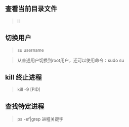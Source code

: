 ## 查看当前目录文件

> ll

## 切换用户

> su username

>从普通用户切换到root用户，还可以使用命令：sudo su

## kill 终止进程

> kill -9 [PID]

## 查找特定进程

> ps -ef|grep 进程关键字